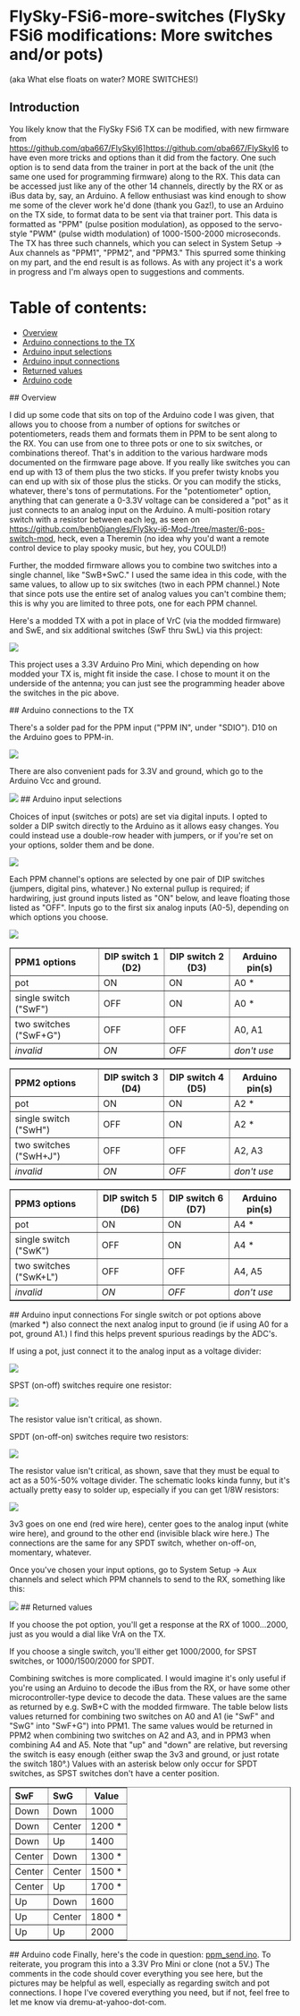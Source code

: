 # FlySky-FSi6-more-switches (FlySky FSi6 modifications: More switches and/or pots)

(aka What else floats on water? MORE SWITCHES!)

## Introduction
You likely know that the FlySky FSi6 TX can be modified, with new firmware from https://github.com/qba667/FlySkyI6]https://github.com/qba667/FlySkyI6 to have even more tricks and options than it did from the factory. One such option is to send data from the trainer in port at the back of the unit (the same one used for programming firmware) along to the RX. This data can be accessed just like any of the other 14 channels, directly by the RX or as iBus data by, say, an Arduino. A fellow enthusiast was kind enough to show me some of the clever work he'd done (thank you Gaz!), to use an Arduino on the TX side, to format data to be sent via that trainer port. This data is formatted as "PPM" (pulse position modulation), as opposed to the servo-style "PWM" (pulse width modulation) of 1000-1500-2000 microseconds. The TX has three such channels, which you can select in System Setup -&gt; Aux channels as "PPM1", "PPM2", and "PPM3." This spurred some thinking on my part, and the end result is as follows. As with any project it's a work in progress and I'm always open to suggestions and comments.

# Table of contents:
- [Overview](#overview)
- [Arduino connections to the TX](#txconnections)
- [Arduino input selections](#inputselections)
- [Arduino input connections](#inputconnections)
- [Returned values](#returnedvalues)
- [Arduino code](#arduinocode)

<a name="overview">  
## Overview

I did up some code that sits on top of the Arduino code I was given, that allows you to choose from a number of options for switches or potentiometers, reads them and formats them in PPM to be sent along to the RX. You can use from one to three pots or one to six switches, or combinations thereof. That's in addition to the various hardware mods documented on the firmware page above. If you really like switches you can end up with 13 of them plus the two sticks. If you prefer twisty knobs you can end up with six of those plus the sticks. Or you can modify the sticks, whatever, there's tons of permutations. For the "potentiometer" option, anything that can generate a 0-3.3V voltage can be considered a "pot" as it just connects to an analog input on the Arduino. A multi-position rotary switch with a resistor between each leg, as seen on https://github.com/benb0jangles/FlySky-i6-Mod-/tree/master/6-pos-switch-mod, heck, even a Theremin (no idea why you'd want a remote control device to play spooky music, but hey, you COULD!)

Further, the modded firmware allows you to combine two switches into a single channel, like "SwB+SwC." I used the same idea in this code, with the same values, to allow up to six switches (two in each PPM channel.) Note that since pots use the entire set of analog values you can't combine them; this is why you are limited to three pots, one for each PPM channel.

Here's a modded TX with a pot in place of VrC (via the modded firmware) and SwE, and six additional switches (SwF thru SwL) via this project:

<img src="IMG_2732.JPG">

This project uses a 3.3V Arduino Pro Mini, which depending on how modded your TX is, might fit inside the case. I chose to mount it on the underside of the antenna; you can just see the programming header above the switches in the pic above.

<a name="txconnections">
## Arduino connections to the TX

There's a solder pad for the PPM input ("PPM IN", under "SDIO"). D10 on the Arduino goes to PPM-in.

<img src="IMG_1068.jpg">

There are also convenient pads for 3.3V and ground, which go to the Arduino Vcc and ground.

<img src="IMG_1069.jpg">

<a name="inputselections">
## Arduino input selections

Choices of input (switches or pots) are set via digital inputs. I opted to solder a DIP switch directly to the Arduino as it allows easy changes. You could instead use a double-row header with jumpers, or if you're set on your options, solder them and be done.

<img src="IMG_2839.JPG">

Each PPM channel's options are selected by one pair of DIP switches (jumpers, digital pins, whatever.) No external pullup is required; if hardwiring, just ground inputs listed as "ON" below, and leave floating those listed as "OFF". Inputs go to the first six analog inputs (A0-5), depending on which options you choose.

<img src="options dip switch.png">

<table padding=5 border=1>
<tr>
<th align="left">PPM1 options</th>
<th>DIP switch 1 (D2)</th>
<th>DIP switch 2 (D3)</th>
<th>Arduino pin(s)</th>
</tr>
<tr>
<td>pot</td>
<td>ON</td>
<td>ON</td>
<td>A0 *</td>
</tr>
<tr>
<td>single switch ("SwF")</td>
<td>OFF</td>
<td>ON</td>
<td>A0 *</td>
</tr>
<tr>
<td>two switches ("SwF+G")</td>
<td>OFF</td>
<td>OFF</td>
<td>A0, A1</td>
</tr>
<tr>
<td><i>invalid</i></td>
<td><i>ON</i></td>
<td><i>OFF</i></td>
<td><i>don't use</i></td>
</tr>
</table>

<table padding=5 border=1>
<tr>
<th align="left">PPM2 options</th>
<th>DIP switch 3 (D4)</th>
<th>DIP switch 4 (D5)</th>
<th>Arduino pin(s)</th>
</tr>
<tr>
<td>pot</td>
<td>ON</td>
<td>ON</td>
<td>A2 *</td>
</tr>
<tr>
<td>single switch ("SwH")</td>
<td>OFF</td>
<td>ON</td>
<td>A2 *</td>
</tr>
<tr>
<td>two switches ("SwH+J")</td>
<td>OFF</td>
<td>OFF</td>
<td>A2, A3</td>
</tr>
<tr>
<td><i>invalid</i></td>
<td><i>ON</i></td>
<td><i>OFF</i></td>
<td><i>don't use</i></td>
</tr>
</table>

<table padding=5 border=1>
<tr>
<th align="left">PPM3 options</th>
<th>DIP switch 5 (D6)</th>
<th>DIP switch 6 (D7)</th>
<th>Arduino pin(s)</th>
</tr>
<tr>
<td>pot</td>
<td>ON</td>
<td>ON</td>
<td>A4 *</td>
</tr>
<tr>
<td>single switch ("SwK")</td>
<td>OFF</td>
<td>ON</td>
<td>A4 *</td>
</tr>
<tr>
<td>two switches ("SwK+L")</td>
<td>OFF</td>
<td>OFF</td>
<td>A4, A5</td>
</tr>
<tr>
<td><i>invalid</i></td>
<td><i>ON</i></td>
<td><i>OFF</i></td>
<td><i>don't use</i></td>
</tr>
</table>

<a name="inputconnections">
## Arduino input connections
For single switch or pot options above (marked *) also connect the next analog input to ground (ie if using A0 for a pot, ground A1.) I find this helps prevent spurious readings by the ADC's.

If using a pot, just connect it to the analog input as a voltage divider:

<img src="variable input.png">

SPST (on-off) switches require one resistor:

<img src="SPST input switch.png">

The resistor value isn't critical, as shown.

SPDT (on-off-on) switches require two resistors:

<img src="SPDT input switch.png">

The resistor value isn't critical, as shown, save that they must be equal to act as a 50%-50% voltage divider. The schematic looks kinda funny, but it's actually pretty easy to solder up, especially if you can get 1/8W resistors:

<img src="IMG_2837.JPG">

3v3 goes on one end (red wire here), center goes to the analog input (white wire here), and ground to the other end (invisible black wire here.) The connections are the same for any SPDT switch, whether on-off-on, momentary, whatever.

Once you've chosen your input options, go to System Setup -&gt; Aux channels and select which PPM channels to send to the RX, something like this:

<img src="IMG_2842.JPG">

<a name="returnedvalues">
## Returned values

If you choose the pot option, you'll get a response at the RX of 1000...2000, just as you would a dial like VrA on the TX.

If you choose a single switch, you'll either get 1000/2000, for SPST switches, or 1000/1500/2000 for SPDT.

Combining switches is more complicated. I would imagine it's only useful if you're using an Arduino to decode the iBus from the RX, or have some other microcontroller-type device to decode the data. These values are the same as returned by e.g. SwB+C with the modded firmware. The table below lists values returned for combining two switches on A0 and A1 (ie "SwF" and "SwG" into "SwF+G") into PPM1. The same values would be returned in PPM2 when combining two switches on A2 and A3, and in PPM3 when combining A4 and A5. Note that "up" and "down" are relative, but reversing the switch is easy enough (either swap the 3v3 and ground, or just rotate the switch 180&deg;.) Values with an asterisk below only occur for SPDT switches, as SPST switches don't have a center position.

<table padding=5 border=1>
<tr>
<th align="left">SwF</th>
<th align="left">SwG</th>
<th>Value</th>
</tr>
<tr>
<td>Down</td>
<td>Down</td>
<td>1000</td>
</tr>
<tr>
<td>Down</td>
<td>Center</td>
<td>1200 *</td>
</tr>
<tr>
<td>Down</td>
<td>Up</td>
<td>1400</td>
</tr>

<tr>
<td>Center</td>
<td>Down</td>
<td>1300 *</td>
</tr>
<tr>
<td>Center</td>
<td>Center</td>
<td>1500 *</td>
</tr>
<tr>
<td>Center</td>
<td>Up</td>
<td>1700 *</td>
</tr>

<tr>
<td>Up</td>
<td>Down</td>
<td>1600</td>
</tr>
<tr>
<td>Up</td>
<td>Center</td>
<td>1800 *</td>
</tr>
<tr>
<td>Up</td>
<td>Up</td>
<td>2000</td>
</tr>
</table>


<a name="arduinocode">
## Arduino code
Finally, here's the code in question: <a href="ppm_send.ino">ppm_send.ino</a>. To reiterate, you program this into a 3.3V Pro Mini or clone (not a 5V.) The comments in the code should cover everything you see here, but the pictures may be helpful as well, especially as regarding switch and pot connections. I hope I've covered everything you need, but if not, feel free to let me know via dremu-at-yahoo-dot-com.

</body>
</html>
